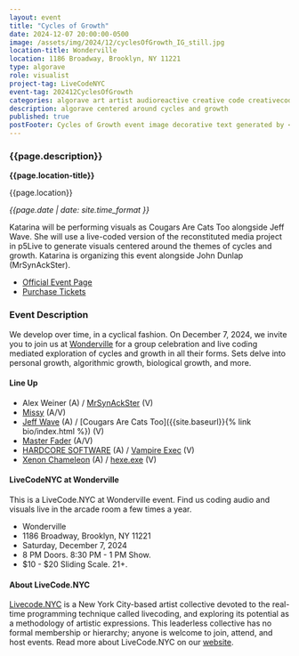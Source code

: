```yaml
---
layout: event
title: "Cycles of Growth"
date: 2024-12-07 20:00:00-0500
image: /assets/img/2024/12/cyclesOfGrowth_IG_still.jpg
location-title: Wonderville
location: 1186 Broadway, Brooklyn, NY 11221
type: algorave
role: visualist
project-tag: LiveCodeNYC
event-tag: 202412CyclesOfGrowth
categories: algorave art artist audioreactive creative code creativecode livecode performance p5live visuals visualist
description: algorave centered around cycles and growth
published: true
postFooter: Cycles of Growth event image decorative text generated by <a href="https://www.thisxorthat.art/">this.xor.that</a>.
---
```

### {{page.description}}

**{{page.location-title}}**

{{page.location}}

*{{page.date | date: site.time_format }}*

Katarina will be performing visuals as Cougars Are Cats Too alongside Jeff Wave.
She will use a live-coded version of the reconstituted media project in p5Live to generate visuals centered around the themes of cycles and growth.
Katarina is organizing this event alongside John Dunlap (MrSynAckSter).

- [Official Event Page](https://www.wonderville.nyc/events/cycles-of-growth)
- [Purchase Tickets](https://withfriends.co/event/22319757/cycles_of_growth)


### Event Description
We develop over time, in a cyclical fashion. On December 7, 2024, we invite you to join us at [Wonderville](https://www.wonderville.nyc/) for a group celebration and live coding mediated exploration of cycles and growth in all their forms. Sets delve into personal growth, algorithmic growth,  biological growth, and more.

#### Line Up


- Alex Weiner (A) /  [MrSynAckSter](https://www.instagram.com/mrsynackster/)  (V)
- [Missy](https://www.instagram.com/missy222222222/) (A/V)
- [Jeff Wave](https://www.instagram.com/vaporwave.obj/) (A) / [Cougars Are Cats Too]({{site.baseurl}}{% link bio/index.html %})  (V)
- [Master Fader](https://rrad.studio/) (A/V)
- [HARDCORE SOFTWARE](https://justinswirbul.com/) (A) / [Vampire Exec](https://linktr.ee/vampireexec) (V)
- [Xenon Chameleon](https://linktr.ee/xenon_chameleon) (A) / [hexe.exe](https://mariehinson.com/recent/) (V)


#### LiveCodeNYC at Wonderville

This is a LiveCode.NYC at Wonderville event.
Find us coding audio and visuals live in the arcade room a few times a year.

- Wonderville
- 1186 Broadway, Brooklyn, NY 11221
- Saturday, December 7, 2024
- 8 PM Doors. 8:30 PM - 1 PM Show.
- $10 - $20 Sliding Scale. 21+.

#### About LiveCode.NYC
[Livecode.NYC](https://livecode.nyc/) is a New York City-based artist collective devoted to the real-time programming technique called livecoding, and exploring its potential as a methodology of artistic expressions. This leaderless collective has no formal membership or hierarchy; anyone is welcome to join, attend, and host events. Read more about LiveCode.NYC on our [website]((https://livecode.nyc/)).

